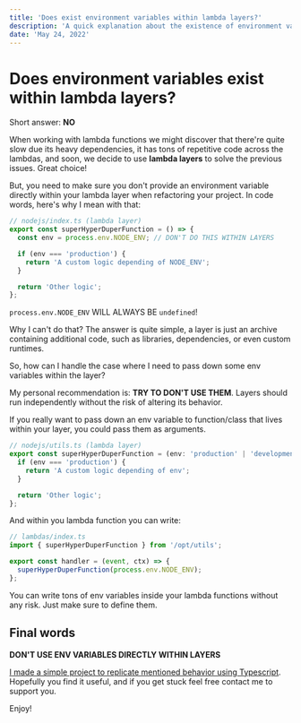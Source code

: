 ```yaml
---
title: 'Does exist environment variables within lambda layers?'
description: 'A quick explanation about the existence of environment variables within lambda layers'
date: 'May 24, 2022'
---
```


# Does environment variables exist within lambda layers?

Short answer: **NO**

When working with lambda functions we might discover that there're quite slow due its heavy dependencies, it has tons of repetitive code across the lambdas, and soon, we decide to use **lambda layers** to solve the
previous issues. Great choice!

But, you need to make sure you don't provide an environment variable directly within your lambda layer when refactoring your project.
In code words, here's why I mean with that:

```ts
// nodejs/index.ts (lambda layer)
export const superHyperDuperFunction = () => {
  const env = process.env.NODE_ENV; // DON'T DO THIS WITHIN LAYERS

  if (env === 'production') {
    return 'A custom logic depending of NODE_ENV';
  }

  return 'Other logic';
};
```

`process.env.NODE_ENV` WILL ALWAYS BE `undefined`!

Why I can't do that? The answer is quite simple, a layer is just an archive containing additional code, such as libraries, dependencies, or even custom runtimes.

So, how can I handle the case where I need to pass down some env variables within the layer?

My personal recommendation is: **TRY TO DON'T USE THEM**. Layers should run independently without the risk of altering its behavior.

If you really want to pass down an env variable to function/class that lives within your layer, you could pass them as arguments.

```ts
// nodejs/utils.ts (lambda layer)
export const superHyperDuperFunction = (env: 'production' | 'development') => {
  if (env === 'production') {
    return 'A custom logic depending of env';
  }

  return 'Other logic';
};
```

And within you lambda function you can write:

```ts
// lambdas/index.ts
import { superHyperDuperFunction } from '/opt/utils';

export const handler = (event, ctx) => {
  superHyperDuperFunction(process.env.NODE_ENV);
};
```

You can write tons of env variables inside your lambda functions without any risk. Just make sure to define them.

## Final words

**DON'T USE ENV VARIABLES DIRECTLY WITHIN LAYERS**

[I made a simple project to replicate mentioned behavior using Typescript](https://github.com/rojasleon/simple-ts-lambda-layer). Hopefully you find it useful, and if you get stuck feel free contact me to support you.

Enjoy!
